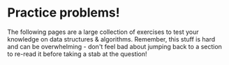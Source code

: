 # Practice problems!

The following pages are a large collection of exercises to test your knowledge on data structures & algorithms. Remember, this stuff is hard and can be overwhelming - don't feel bad about jumping back to a section to re-read it before taking a stab at the question!
